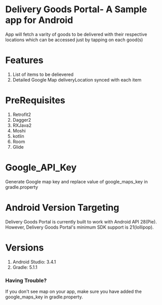 # Delivery Goods Portal- A Sample app for Android

  App will fetch a varity of goods to be delivered with their respective locations which can be accessed just by tapping on each good(s)
  
# Features

1. List of items to be delievered 
2. Detailed Google Map deliveryLocation synced with each item
  
# PreRequisites
  1. Retrofit2
  2. Dagger2
  3. RXJava2
  4. Moshi
  5. kotlin
  6. Room
  7. Glide

# Google_API_Key
Generate Google map key and replace value of google_maps_key in gradle.property  

# Android Version Targeting
Delivery Goods Portal is currently built to work with Android API 28(Pie). However, Delivery Goods Portal's minimum SDK support is 21(lollipop).

# Versions
1. Android Studio: 3.4.1
2. Gradle: 5.1.1

### Having Trouble?
If you don't see map on your app, make sure you have added the google_maps_key in gradle.property.
